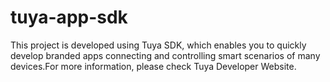 # tuya-app-sdk
This project is developed using Tuya SDK, which enables you to quickly develop branded apps connecting and controlling smart scenarios of many devices.For more information, please check Tuya Developer Website.
